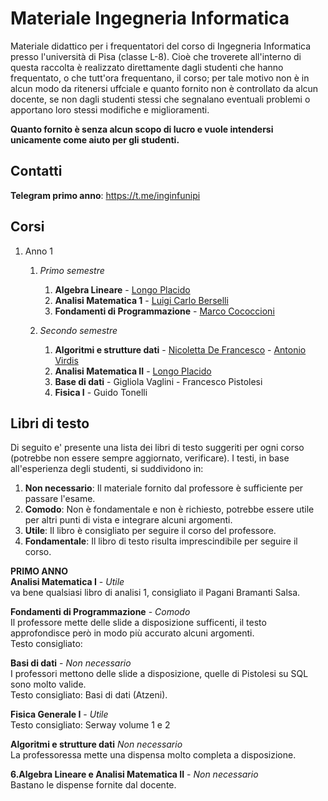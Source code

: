 # Materiale Ingegneria Informatica 

Materiale didattico per i frequentatori del corso di Ingegneria Informatica presso l'università di Pisa (classe L-8). Cioè che troverete all'interno di questa raccolta è realizzato direttamente dagli studenti che hanno frequentato, o che tutt'ora frequentano, il corso; per tale motivo non è in alcun modo da ritenersi uffciale e quanto fornito non è controllato da alcun docente, se non dagli studenti stessi che segnalano eventuali problemi o apportano loro stessi modifiche e miglioramenti.

**Quanto fornito è senza alcun scopo di lucro e vuole intendersi unicamente come aiuto per gli studenti.**



## Contatti

**Telegram primo anno**: https://t.me/inginfunipi


## Corsi
1. Anno 1
      1. _Primo semestre_
         1. **Algebra Lineare** - [Longo Placido](http://pagine.dm.unipi.it/alan/)
         1. **Analisi Matematica 1** - [Luigi Carlo Berselli](http://pagine.dm.unipi.it/berselli/dida/maindida.html)
         1. **Fondamenti di Programmazione** - [Marco Cococcioni](http://www.iet.unipi.it/m.cococcioni/)
         
      1. _Secondo semestre_
         1. **Algoritmi e strutture dati** - [Nicoletta De Francesco](http://www.iet.unipi.it/n.defrancesco/) - [Antonio Virdis](http://www.iet.unipi.it/a.virdis/algoritmi.html)
         1. **Analisi Matematica II** - [Longo Placido](http://pagine.dm.unipi.it/alan/)
         1. **Base di dati** - Gigliola Vaglini - Francesco Pistolesi
         1. **Fisica I** - Guido Tonelli

## Libri di testo
Di seguito e' presente una lista dei libri di testo suggeriti per ogni corso (potrebbe non essere sempre aggiornato, verificare).
I testi, in base all'esperienza degli studenti, si suddividono in:

1) **Non necessario**: Il materiale fornito dal professore è sufficiente per passare l'esame.
2) **Comodo**: Non è fondamentale e non è richiesto, potrebbe essere utile per altri punti di vista e integrare alcuni argomenti.
3) **Utile**: Il libro è consigliato per seguire il corso del professore.
4) **Fondamentale**: Il libro di testo risulta imprescindibile per seguire il corso.

**PRIMO ANNO**  
**Analisi Matematica I** - _Utile_  
va bene qualsiasi libro di analisi 1, consigliato il Pagani Bramanti Salsa.  

**Fondamenti di Programmazione** - _Comodo_  
Il professore mette delle slide a disposizione sufficenti, il testo approfondisce però in modo più accurato alcuni argomenti.  
Testo consigliato: 

**Basi di dati** - _Non necessario_  
I professori mettono delle slide a disposizione, quelle di Pistolesi su SQL sono molto valide.  
Testo consigliato: Basi di dati (Atzeni).   

**Fisica Generale I** - _Utile_    
Testo consigliato: Serway volume 1 e 2          
      
**Algoritmi e strutture dati** _Non necessario_    
La professoressa mette una dispensa molto completa a disposizione.      
      
**6.Algebra Lineare e Analisi Matematica II** - _Non necessario_    
Bastano le dispense fornite dal docente.  


